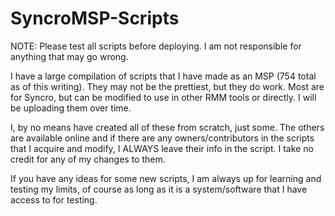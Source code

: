 # SyncroMSP-Scripts
NOTE: Please test all scripts before deploying. I am not responsible for anything that may go wrong.

I have a large compilation of scripts that I have made as an MSP (754 total as of this writing). They may not be the prettiest, but they do work. Most are for Syncro, but can be modified to use in other RMM tools or directly. I will be uploading them over time.

I, by no means have created all of these from scratch, just some. The others are available online and if there are any owners/contributors in the scripts that I acquire and modify, I ALWAYS leave their info in the script. I take no credit for any of my changes to them.

If you have any ideas for some new scripts, I am always up for learning and testing my limits, of course as long as it is a system/software that I have access to for testing.
